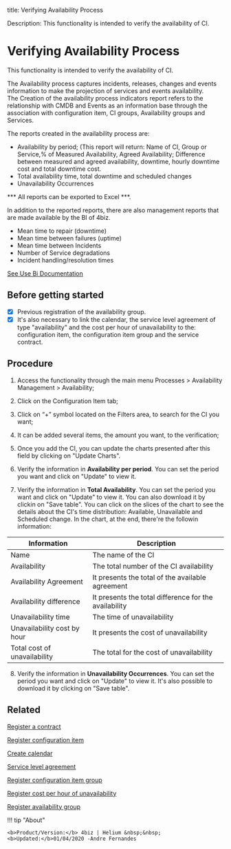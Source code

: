 title: Verifying Availability Process

Description: This functionality is intended to verify the availability of CI.

# Verifying Availability Process

This functionality is intended to verify the availability of CI.   

The Availability process captures incidents, releases, changes and events information to make the projection of services and events availability.  
The Creation of the availability process indicators report refers to the relationship with CMDB and Events as an information base through the association with configuration item, CI groups, Availability groups and Services.  

The reports created in the availability process are:  
- Availability by period; (This report will return: Name of CI, Group or Service,% of Measured Availability, Agreed Availability; Difference between measured and agreed availability, downtime, hourly downtime cost and total downtime cost.  
- Total availability time, total downtime and scheduled changes  
- Unavailability Occurrences

*** All reports can be exported to Excel ***.

In addition to the reported reports, there are also management reports that are made available by the BI of 4biz.

-   Mean time to repair (downtime)  
-   Mean time between failures (uptime)  
-   Mean time between Incidents  
-   Number of Service degradations  
-   Incident handling/resolution times

[See Use Bi Documentation](/en-us/4biz-helium/additional-features/smart-analytics/use-bi-solution.html)

## Before getting started

- [x] Previous registration of the availability group. 
- [x] It's also necessary to link the calendar, the service level agreement of type "availability" and the cost per hour of unavailability to the: configuration item, the configuration item group and the service contract.

## Procedure

1.  Access the functionality through the main menu Processes \> Availability
    Management \> Availability;

2.  Click on the Configuration Item tab;

3.  Click on “+” symbol located on the Filters area, to search for the CI
    you want;

4.  It can be added several items, the amount you want, to the verification;

5.  Once you add the CI, you can update the charts presented after this field by clicking on "Update Charts".

6.  Verify the information in **Availability per period**. You can set the period you want and click on "Update" to view it. 

7.  Verify the information in **Total Availability**. You can set the period you want and click on "Update" to view it. You can also download it by clickin on "Save table". You can click on the slices of the chart to see the details about the CI's time distribution: Available, Unavailable and Scheduled change. In the chart, at the end, there're the followin information:

|Information|Description|
|-----------|-----------|
|Name|The name of the CI|
|Availability|The total number of the CI availability|
|Availability Agreement|It presents the total of the available agreement|
|Availability difference|It presents the total difference for the availability|
|Unavailability time|The time of unavailability|
|Unavailability cost by hour|It presents the cost of unavailability|
|Total cost of unavailability|The total for the cost of unavailability|

8.  Verify the information in **Unavailability Occurrences**. You can set the period you want and click on "Update" to view it. It's also possible to download it by clicking on "Save table".

Related
-----------

[Register a contract](/en-us/4biz-helium/additional-features/contract-management/use/register-contract.html)

[Register configuration item](/en-us/4biz-helium/processes/configuration/use/register-CI.html) 

[Create calendar](/en-us/4biz-helium/platform-administration/time/create-calendar.html)

[Service level agreement](/en-us/4biz-helium/processes/service-level/use/service-level-agreement.html)

[Register configuration item group](/en-us/4biz-helium/processes/configuration/configuration/register-configuration-item-group.html)

[Register cost per hour of unavailability](/en-us/4biz-helium/processes/configuration/use/cost-per-hour-unavailability.html) 

[Register availability group](/en-us/4biz-helium/processes/availability/configuration/register-availability-group.html)
  
!!! tip "About"

    <b>Product/Version:</b> 4biz | Helium &nbsp;&nbsp;
    <b>Updated:</b>01/04/2020 -Andre Fernandes

